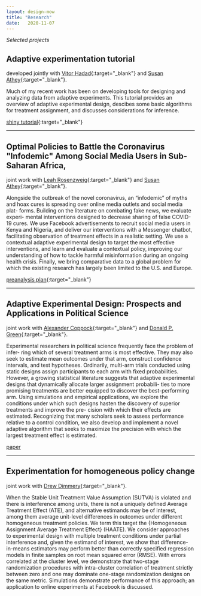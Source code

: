 ```yaml
---
layout: design-mow
title: "Research"
date:   2020-11-07
---
```


*Selected projects*
## Adaptive experimentation tutorial
developed jointly with [Vitor Hadad](https://scholar.google.com/citations?user=lTmDo34AAAAJ&hl=en){:target="_blank"} and [Susan Athey](https://athey.people.stanford.edu/){:target="_blank"}. 

Much of my recent work has been on developing tools for designing and analyzing data from adaptive experiments. This tutorial provides an overview of adaptive experimental design, descibes some basic algorithms for treatment assignment, and discusses considerations for inference. 

[shiny tutorial](https://mollyow.shinyapps.io/adaptive){:target="_blank"}

----

## Optimal Policies to Battle the Coronavirus "Infodemic" Among Social Media Users in Sub-Saharan Africa, 

joint work with [Leah Rosenzweig](https://leahrrosenzweig.com/){:target="_blank"} and [Susan Athey](https://athey.people.stanford.edu/){:target="_blank"}. 

Alongside the outbreak of the novel coronavirus, an “infodemic” of myths
and hoax cures is spreading over online media outlets and social media plat-
forms. Building on the literature on combating fake news, we evaluate experi-
mental interventions designed to decrease sharing of false COVID-19 cures.
We use Facebook advertisements to recruit social media users in Kenya and
Nigeria, and deliver our interventions with a Messenger chatbot, facilitating
observation of treatment effects in a realistic setting.  We use a contextual
adaptive experimental design to target the most effective interventions, and
learn and evaluate a contextual policy, improving our understanding of how
to tackle harmful misinformation during an ongoing health crisis. Finally, we
bring comparative data to a global problem for which the existing research has
largely been limited to the U.S. and Europe. 

[preanalysis plan](https://osf.io/cqu4w/){:target="_blank"}

----

## Adaptive Experimental Design: Prospects and Applications in Political Science

joint work with [Alexander Coppock](https://alexandercoppock.com/){:target="_blank"} and [Donald P. Green](https://sites.google.com/site/donaldpgreen/){:target="_blank"}. 

Experimental researchers in political science frequently face the problem of infer- ring which of several treatment arms is most effective. They may also seek to estimate mean outcomes under that arm, construct confidence intervals, and test hypotheses. Ordinarily, multi-arm trials conducted using static designs assign participants to each arm with fixed probabilities. However, a growing statistical literature suggests that adaptive experimental designs that dynamically allocate larger assignment probabili- ties to more promising treatments are better equipped to discover the best-performing arm. Using simulations and empirical applications, we explore the conditions under which such designs hasten the discovery of superior treatments and improve the pre- cision with which their effects are estimated. Recognizing that many scholars seek to assess performance relative to a control condition, we also develop and implement a novel adaptive algorithm that seeks to maximize the precision with which the largest treatment effect is estimated.

[paper](http://dx.doi.org/10.2139/ssrn.3364402)

----

## Experimentation for homogeneous policy change

joint work with [Drew Dimmery](https://ddimmery.com/){:target="_blank"}. 

When the Stable Unit Treatment Value Assumption (SUTVA) is violated and there is interference among units, there is not a uniquely defined Average Treatment Effect (ATE), and alternative estimands may be of interest, among them average unit-level differences in outcomes under different homogeneous treatment policies. We term this target the {Homogeneous Assignment Average Treatment Effect} (HAATE). We consider approaches to experimental design with multiple treatment conditions under partial interference and, given the estimand of interest, we show that difference-in-means estimators may perform better than correctly specified regression models in finite samples on root mean squared error (RMSE). With errors correlated at the cluster level, we demonstrate that two-stage randomization procedures with intra-cluster correlation of treatment strictly between zero and one may dominate one-stage randomization designs on the same metric. Simulations demonstrate performance of this approach; an application to online experiments at Facebook is discussed. 






